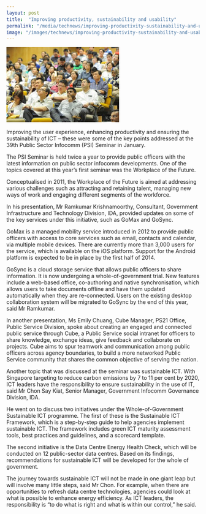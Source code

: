 ```yaml
---
layout: post
title:  "Improving productivity, sustainability and usability"
permalink: "/media/technews/improving-productivity-sustainability-and-usability"
image: "/images/technews/improving-productivity-sustainability-and-usability-part-1.png"
---
```


![improving productivity, sustainability and usability](/images/technews/improving-productivity-sustainability-and-usability-part-1.png)

Improving the user experience, enhancing productivity and ensuring the sustainability of ICT – these were some of the key points addressed at the 39th Public Sector Infocomm (PSI) Seminar in January.

The PSI Seminar is held twice a year to provide public officers with the latest information on public sector infocomm developments. One of the topics covered at this year’s first seminar was the Workplace of the Future.

Conceptualised in 2011, the Workplace of the Future is aimed at addressing various challenges such as attracting and retaining talent, managing new ways of work and engaging different segments of the workforce.

In his presentation, Mr Ramkumar Krishnamoorthy, Consultant, Government Infrastructure and Technology Division, IDA, provided updates on some of the key services under this initiative, such as GoMax and GoSync.

GoMax is a managed mobility service introduced in 2012 to provide public officers with access to core services such as email, contacts and calendar, via multiple mobile devices. There are currently more than 3,000 users for the service, which is available on the iOS platform. Support for the Android platform is expected to be in place by the first half of 2014.

GoSync is a cloud storage service that allows public officers to share information. It is now undergoing a whole-of-government trial. New features include a web-based office, co-authoring and native synchronisation, which allows users to take documents offline and have them updated automatically when they are re-connected. Users on the existing desktop collaboration system will be migrated to GoSync by the end of this year, said Mr Ramkumar.

In another presentation, Ms Emily Chuang, Cube Manager, PS21 Office, Public Service Division, spoke about creating an engaged and connected public service through Cube, a Public Service social intranet for officers to share knowledge, exchange ideas, give feedback and collaborate on projects. Cube aims to spur teamwork and communication among public officers across agency boundaries, to build a more networked Public Service community that shares the common objective of serving the nation.

Another topic that was discussed at the seminar was sustainable ICT. With Singapore targeting to reduce carbon emissions by 7 to 11 per cent by 2020, ICT leaders have the responsibility to ensure sustainability in the use of IT, said Mr Chon Say Kiat, Senior Manager, Government Infocomm Governance Division, IDA.

He went on to discuss two initiatives under the Whole-of-Government Sustainable ICT programme. The first of these is the Sustainable ICT Framework, which is a step-by-step guide to help agencies implement sustainable ICT. The framework includes green ICT maturity assessment tools, best practices and guidelines, and a scorecard template.

The second initiative is the Data Centre Energy Health Check, which will be conducted on 12 public-sector data centres. Based on its findings, recommendations for sustainable ICT will be developed for the whole of government.

The journey towards sustainable ICT will not be made in one giant leap but will involve many little steps, said Mr Chon. For example, when there are opportunities to refresh data centre technologies, agencies could look at what is possible to enhance energy efficiency. As ICT leaders, the responsibility is “to do what is right and what is within our control,” he said.
